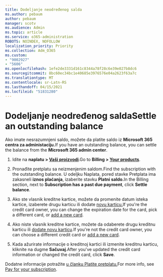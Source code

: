 ```yaml
---
title: Dodeljanje neodređenog salda
ms.author: pebaum
author: pebaum
manager: scotv
ms.audience: Admin
ms.topic: article
ms.service: o365-administration
ROBOTS: NOINDEX, NOFOLLOW
localization_priority: Priority
ms.collection: Adm_O365
ms.custom:
- "9002927"
- "5606"
ms.openlocfilehash: 1efe2de3331d161c8344a78f28c6e39e027b8dc6
ms.sourcegitcommit: 8bc60ec34bc1e40685e3976576e04a2623f63a7c
ms.translationtype: MT
ms.contentlocale: sr-Latn-RS
ms.lasthandoff: 04/15/2021
ms.locfileid: "51831280"
---
```

# <a name="settle-an-outstanding-balance"></a><span data-ttu-id="02404-102">Dodeljanje neodređenog salda</span><span class="sxs-lookup"><span data-stu-id="02404-102">Settle an outstanding balance</span></span>

<span data-ttu-id="02404-103">Ako imate nesrazumnjeni saldo, možete da platite saldo iz **Microsoft 365 centra za administaciju.**</span><span class="sxs-lookup"><span data-stu-id="02404-103">If you have an outstanding balance, you can settle the balance from the **Microsoft 365 admin center**.</span></span>

1. <span data-ttu-id="02404-104">Idite na **naplatu > [Vaši proizvodi](https://go.microsoft.com/fwlink/p/?linkid=842054)**.</span><span class="sxs-lookup"><span data-stu-id="02404-104">Go to **Billing > [Your products](https://go.microsoft.com/fwlink/p/?linkid=842054)**.</span></span>

2. <span data-ttu-id="02404-105">Pronađite pretplatu sa neizmenjenim saldom.</span><span class="sxs-lookup"><span data-stu-id="02404-105">Find the subscription with the outstanding balance.</span></span> <span data-ttu-id="02404-106">U odeljku Naplata, pored stavke Pretplata ima zakasneli **iznos plaćanja**, izaberite stavku **Platni saldo.**</span><span class="sxs-lookup"><span data-stu-id="02404-106">In the Billing section, next to **Subscription has a past due payment**, click **Settle balance**.</span></span>

3. <span data-ttu-id="02404-107">Ako ste vlasnik kreditne kartice, možete da promenite datum isteka kartice, izaberete drugu karticu ili dodate [novu karticu.](https://docs.microsoft.com/microsoft-365/commerce/billing-and-payments/manage-payment-methods?view=o365-worldwide)</span><span class="sxs-lookup"><span data-stu-id="02404-107">If you're the credit card owner, you can change the expiration date for the card, pick a different card, or [add a new card](https://docs.microsoft.com/microsoft-365/commerce/billing-and-payments/manage-payment-methods?view=o365-worldwide).</span></span>

4. <span data-ttu-id="02404-108">Ako niste vlasnik kreditne kartice, možete da odaberete drugu kreditnu karticu ili [dodate novu karticu](https://docs.microsoft.com/microsoft-365/commerce/billing-and-payments/manage-payment-methods?view=o365-worldwide).</span><span class="sxs-lookup"><span data-stu-id="02404-108">If you're not the credit card owner, you can choose a different credit card or [add a new card](https://docs.microsoft.com/microsoft-365/commerce/billing-and-payments/manage-payment-methods?view=o365-worldwide).</span></span>

5. <span data-ttu-id="02404-109">Kada ažurirate informacije o kreditnoj kartici ili izmenite kreditnu karticu, kliknite na dugme **Sačuvaj**.</span><span class="sxs-lookup"><span data-stu-id="02404-109">After you've updated the credit card information or changed the credit card, click **Save**.</span></span>

<span data-ttu-id="02404-110">Dodatne informacije potražite [u članku Platite pretplatu.](https://docs.microsoft.com/microsoft-365/commerce/billing-and-payments/pay-for-your-subscription?view=o365-worldwide)</span><span class="sxs-lookup"><span data-stu-id="02404-110">For more info, see [Pay for your subscription](https://docs.microsoft.com/microsoft-365/commerce/billing-and-payments/pay-for-your-subscription?view=o365-worldwide).</span></span>
